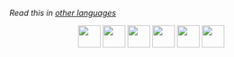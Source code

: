 _Read this in [other languages](https://github.com/BeforeIDieCode/BeforeIDieAchievements/blob/main/translations/Translations.md)_

<p align="center">
<a href="https://github.com/BeforeIDieCode/BeforeIDieAchievements/blob/main/README.md"><img src="https://hatscripts.github.io/circle-flags/flags/us.svg" width="40"></a>
<a href="https://github.com/BeforeIDieCode/BeforeIDieAchievements/blob/main/translations/French/README.md"><img src="https://hatscripts.github.io/circle-flags/flags/fr.svg" width="40"></a>
<a href="https://github.com/BeforeIDieCode/BeforeIDieAchievements/blob/main/translations/Spanish/README.md"><img src="https://hatscripts.github.io/circle-flags/flags/es.svg" width="40"></a>
<a href="https://github.com/BeforeIDieCode/BeforeIDieAchievements/blob/main/translations/Mandarin_Chinese/README.md"><img src="https://hatscripts.github.io/circle-flags/flags/cn.svg" width="40"></a>
<a href="https://github.com/BeforeIDieCode/BeforeIDieAchievements/blob/main/translations/Arabic/README.md"><img src="https://hatscripts.github.io/circle-flags/flags/sa.svg" width="40"></a>
<a href="https://github.com/BeforeIDieCode/BeforeIDieAchievements/blob/main/translations/Arabic/README.md"><img src="https://hatscripts.github.io/circle-flags/flags/ae.svg" width="40"></a>
</p>
